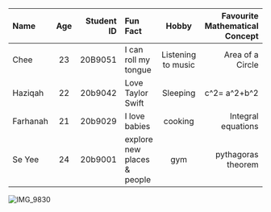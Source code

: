| Name   | Age | Student ID | Fun Fact   | Hobby | Favourite Mathematical Concept
|:-------|:---:|------------:|:-------|:---:|------------:|
| Chee | 23 | 20B9051 | I can roll my tongue | Listening to music | Area of a Circle |
| Haziqah |  22 |    20b9042 |Love Taylor Swift| Sleeping | c^2= a^2+b^2 |
| Farhanah  |  21 |    20b9029 |I love babies | cooking  | Integral equations |     | 
| Se Yee  |  24 |    20b9001 |explore new places & people | gym | pythagoras theorem |     | 

![IMG_9830](https://github.com/user-attachments/assets/029f5300-1d0a-452a-b2a7-3e426ec653bf)

